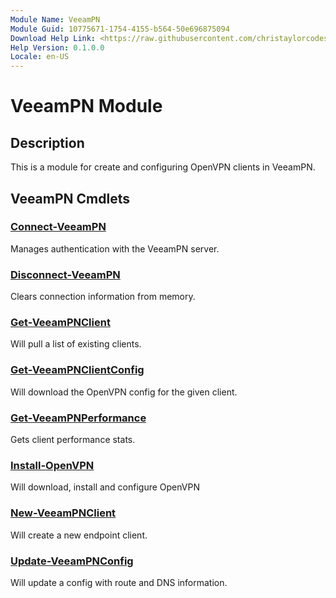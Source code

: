 ```yaml
---
Module Name: VeeamPN
Module Guid: 10775671-1754-4155-b564-50e696875094
Download Help Link: <https://raw.githubusercontent.com/christaylorcodes/VeeamPN/master/VeeamPN/en-US/VeeamPN-help.xml>
Help Version: 0.1.0.0
Locale: en-US
---
```


# VeeamPN Module
## Description
This is a module for create and configuring OpenVPN clients in VeeamPN.

## VeeamPN Cmdlets
### [Connect-VeeamPN](Connect-VeeamPN.md)
Manages authentication with the VeeamPN server.

### [Disconnect-VeeamPN](Disconnect-VeeamPN.md)
Clears connection information from memory.

### [Get-VeeamPNClient](Get-VeeamPNClient.md)
Will pull a list of existing clients.

### [Get-VeeamPNClientConfig](Get-VeeamPNClientConfig.md)
Will download the OpenVPN config for the given client.

### [Get-VeeamPNPerformance](Get-VeeamPNPerformance.md)
Gets client performance stats.

### [Install-OpenVPN](Install-OpenVPN.md)
Will download, install and configure OpenVPN

### [New-VeeamPNClient](New-VeeamPNClient.md)
Will create a new endpoint client.

### [Update-VeeamPNConfig](Update-VeeamPNConfig.md)
Will update a config with route and DNS information.

